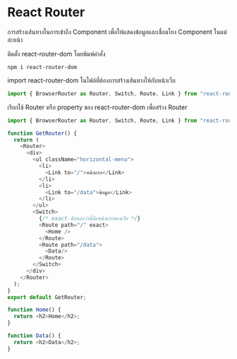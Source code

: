 # React Router

การสร้างเส้นทางในการเข้าถึง Component เพื่อให้แสดงข้อมูลและเชื่อมโยง Component ในแต่ล่ะหน้า

ติดตั้ง react-router-dom โดยพิมพ์คำสั่ง

```npm
npm i react-router-dom
```

import react-router-dom ในไฟล์ที่ต้องการสร้างเส้นทางให้กับหน้าเว็บ

```js
import { BrowserRouter as Router, Switch, Route, Link } from "react-router-dom";
```

เรียกใช้ Router หรือ property ของ react-router-dom เพื่อสร้าง Router

```js
import { BrowserRouter as Router, Switch, Route, Link } from "react-router-dom";

function GetRouter() {
  return (
    <Router>
      <div>
        <ul className="horizontal-menu">
          <li>
            <Link to="/">หน้าแรก</Link>
          </li>
          <li>
            <Link to="/data">ข้อมูล</Link>
          </li>
        </ul>
        <Switch>
          {/* exact คือบอกว่านี้คือหน้าแรกของเว็บ */}
          <Route path="/" exact>
            <Home />
          </Route>
          <Route path="/data">
            <Data/>
          </Route>
        </Switch>
      </div>
    </Router>
  );
}
export default GetRouter;

function Home() {
  return <h2>Home</h2>;
}

function Data() {
  return <h2>Data</h2>;
}
```

